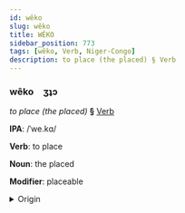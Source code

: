 ```yaml
---
id: wêko
slug: wêko
title: WÊKO
sidebar_position: 773
tags: [wêko, Verb, Niger-Congo]
description: to place (the placed) § Verb
---
```


### wêko&emsp;<span kind="abugida">ʒʇɔ</span>

*to place (the placed)* **§** [Verb](../../tags/Verb)

**IPA**: /ˈwe.kɑ/

**Verb**: to place

**Noun**: the placed

**Modifier**: placeable

<details>
    <summary>Origin</summary>
    Swahili -weka [weka]<br/>
    <em>Niger-Congo Language Family</em>
</details>